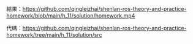 結果：https://github.com/qingleizhai/shenlan-ros-theory-and-practice-homework/blob/main/h_11/solution/homework.mp4

代碼：https://github.com/qingleizhai/shenlan-ros-theory-and-practice-homework/tree/main/h_11/solution/src
